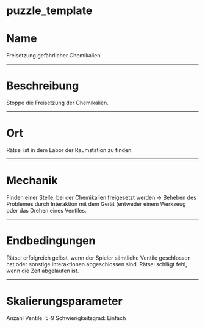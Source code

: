 ﻿# puzzle_template

<!---
    Bitte einen Kategorie-Ordner erstellen, falls noch nicht vorhanden.
    /docs/puzzle/templates/*hier Kategorie Ordner einfügen*
-->


# Name

<!---
    -  Einen fancy Namen überlegen :)
-->

Freisetzung gefährlicher Chemikalien

---

# Beschreibung

<!---
    - Sollte das Rätsel nur mit den nötigsten Infos beschreiben.
    - Dieser Abschnitt kann dem Spieler im HUD angezeigt werden.
-->

Stoppe die Freisetzung der Chemikalien.

---

# Ort
<!---
    - Wo ist dieses Rätsel zu finden? (in Wand integriert, freistehend,
      über die Raumstation verteilt, ein ganzer Raum....)
-->

Rätsel ist in dem Labor der Raumstation zu finden.  

---

# Mechanik

<!---
    - Exakte Beschreibung der benötigten Schritte/Aufgaben des Spielers 
-->

Finden einer Stelle, bei der Chemikalien freigesetzt werden -> 
Beheben des Problemes durch Interaktion mit dem Gerät (entweder einem Werkzeug oder
das Drehen eines Ventiles.

---

# Endbedingungen

<!---
    - Exakte Beschreibung, wann das Rätsel erfolgreich gelöst ist.
    - (optional) Exakte Beschreibung, wann es fehlschlägt.
    - (optional) Exakte beschreibung, wann Rätsel zurückgesetzt wird.
-->

Rätsel erfolgreich gelöst, wenn der Spieler sämtliche Ventile geschlossen hat
oder sonstige Interaktionen abgeschlossen sind. Rätsel schlägt fehl, wenn
die Zeit abgelaufen ist.

---

# Skalierungsparameter

<!---
    - Einstellungsvariablen/-parameter 
        - welche gibt es 
        - auswirkungen
        - was für eine Range haben sie
        - schwierigkeits Einschätzung
-->

Anzahl Ventile: 5-9
Schwierigkeitsgrad: Einfach
